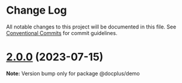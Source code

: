 # Change Log

All notable changes to this project will be documented in this file.
See [Conventional Commits](https://conventionalcommits.org) for commit guidelines.

# [2.0.0](https://github.com/HMarzban/extension-hyperlink/compare/v1.0.2...v2.0.0) (2023-07-15)

**Note:** Version bump only for package @docplus/demo
